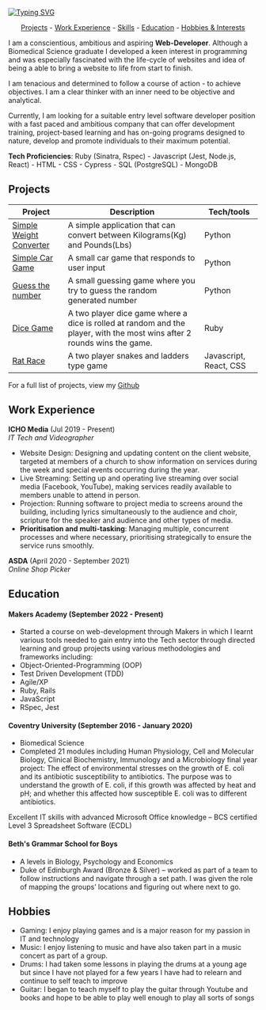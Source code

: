 [![Typing SVG](https://readme-typing-svg.demolab.com?font=Fira+Code&size=50&pause=1000&color=F70000&center=true&vCenter=true&width=800&height=100&lines=Hello%2C+I'm+Imisi+Aina!;Welcome+to+my+GitHub!+)](https://git.io/typing-svg)

<div align="center">

[Projects](#projects) - [Work Experience](#work-experience) - [Skills](#skills) - [Education](#education) - [Hobbies & Interests](#hobbies) 

</div>

I am a conscientious, ambitious and aspiring **Web-Developer**. Although a Biomedical Science graduate I developed a keen interest in programming and was especially fascinated with the life-cycle of websites and idea of being a able to bring a website to life from start to finish. 

I am tenacious and determined to follow a course of action - to achieve objectives. I am a clear thinker with an inner need to be objective and analytical.

Currently, I am looking for a suitable entry level software developer position with a fast paced and ambitious company that can offer development training, project-based learning and has on-going programs designed to nature, develop and promote individuals to their maximum potential.

**Tech Proficiencies**: Ruby (Sinatra, Rspec) - Javascript (Jest, Node.js, React) - HTML - CSS - Cypress - SQL (PostgreSQL) - MongoDB 


## Projects



| Project                      | Description                                                                                                             | Tech/tools        |
| ---------------------------- | --------------------------------------------------------------------------------------------------------------------    | ----------------- |
| [Simple Weight Converter](https://github.com/imisiaina/Simple-Weight-Converter)| A simple application that can convert between Kilograms(Kg) and Pounds(Lbs)| Python 
| [Simple Car Game](https://github.com/imisiaina/Simple-car-game)| A small car game that responds to user input| Python 
| [Guess the number](https://github.com/imisiaina/Guess-the-number) | A small guessing game where you try to guess the random generated number| Python
| [Dice Game](https://github.com/imisiaina/Dice-Game-1.0)| A two player dice game where a dice is rolled at random and the player, with the most wins after 2 rounds wins the game.| Ruby
| [Rat Race](https://github.com/Ollie-HB/rat-race)| A two player snakes and ladders type game| Javascript, React, CSS                             |   
                
                

For a full list of projects, view my [Github](https://github.com/imisiaina?tab=repositories)

## Work Experience

**ICHO Media** (Jul 2019 - Present)  
_IT Tech and Videographer_

- Website Design: Designing and updating content on the client website, targeted at members of a church to show information on services during the week and special events occurring during the year.
- Live Streaming: Setting up and operating live streaming over social media (Facebook, YouTube), making services readily available to members unable to attend in person. 
- Projection: Running software to project media to screens around the building, including lyrics simultaneously to the audience and choir, scripture for the speaker and audience and other types of media.
- **Prioritisation and multi-tasking**: Managing multiple, concurrent processes and where necessary, prioritising strategically to ensure the service runs smoothly.


**ASDA** (April 2020 - September 2021)  
_Online Shop Picker_


## Education

#### Makers Academy (September 2022 - Present)
- Started a course on web-development through Makers in which I learnt various tools needed to gain entry into the Tech sector through directed learning and group projects using various methodologies and frameworks including:
- Object-Oriented-Programming (OOP)
- Test Driven Development (TDD)
- Agile/XP
- Ruby, Rails 
- JavaScript
- RSpec, Jest

#### Coventry University (September 2016 - January 2020)

- Biomedical Science
- Completed 21 modules including Human Physiology, Cell and Molecular Biology, Clinical Biochemistry, Immunology and a Microbiology final year project: The effect of environmental stresses on the growth of E. coli and its antibiotic susceptibility to antibiotics. The purpose was to understand the growth of E. coli, if this growth was affected by heat and pH; and whether this affected how susceptible E. coli was to different antibiotics. 

Excellent IT skills with advanced Microsoft Office knowledge – BCS certified Level 3 Spreadsheet Software (ECDL)

#### Beth's Grammar School for Boys

- A levels in Biology, Psychology and Economics
- Duke of Edinburgh Award (Bronze & Silver) – worked as part of a team to follow instructions and navigate through a set path. I was given the role of mapping the groups’ locations and figuring out where next to go.

## Hobbies

- Gaming: I enjoy playing games and is a major reason for my passion in IT and technology
- Music: I enjoy listening to music and have also taken part in a music concert as part of a group. 
- Drums: I had taken some lessons in playing the drums at a young age but since I have not played for a few years I have had to relearn and continue to self teach to improve
- Guitar: I began to teach myself to play the guitar through Youtube and books and hope to be able to play well enough to play all sorts of songs

